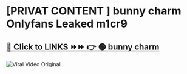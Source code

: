
 # [PRIVAT CONTENT ] bunny charm Onlyfans Leaked m1cr9

## <h2><a href="https://clipsfans.com/bunny_charm&ref=git">🔗 Click to LINKS ⏩⏩ 👉 🟢 bunny charm </a></h2>

<a href="https://clipsfans.com/bunny_charm&ref=git" rel="nofollow" data-target="animated-image.originalLink"><img src="https://i.ibb.co.com/xMMVF88/686577567.gif" alt="Viral Video Original" style="max-width: 100%; display: inline-block;" data-target="animated-image.originalImage"></a>

